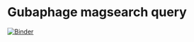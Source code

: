# Gubaphage magsearch query

[![Binder](https://mybinder.org/badge_logo.svg)](https://mybinder.org/v2/gh/bluegenes/2021-gubaphage-magsearch/HEAD?filepath=notebooks%2F001.process.k21.ipynb)
